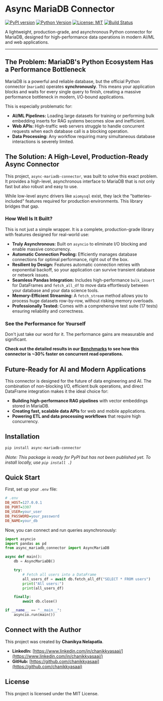 # Async MariaDB Connector

[![PyPI version](https://img.shields.io/badge/pypi-0.1.0-blue)](https://pypi.org/project/async-mariadb-connector/)
[![Python Version](https://img.shields.io/badge/python-3.9%2B-blue.svg)](https://pypi.org/project/async-mariadb-connector)
[![License: MIT](https://img.shields.io/badge/License-MIT-yellow.svg)](https://opensource.org/licenses/MIT)
[![Build Status](https://github.com/chanikkyasaai/async-mariadb-ml/actions/workflows/ci.yml/badge.svg)](https://github.com/chanikkyasaai/async-mariadb-ml/actions)

A lightweight, production-grade, and asynchronous Python connector for MariaDB, designed for high-performance data operations in modern AI/ML and web applications.

---

## The Problem: MariaDB's Python Ecosystem Has a Performance Bottleneck

MariaDB is a powerful and reliable database, but the official Python connector (`mariadb`) operates **synchronously**. This means your application blocks and waits for every single query to finish, creating a massive performance bottleneck in modern, I/O-bound applications.

This is especially problematic for:

-   **AI/ML Pipelines:** Loading large datasets for training or performing bulk embedding inserts for RAG systems becomes slow and inefficient.
-   **Web APIs:** High-traffic web servers struggle to handle concurrent requests when each database call is a blocking operation.
-   **Data Processing:** Any workflow requiring many simultaneous database interactions is severely limited.

## The Solution: A High-Level, Production-Ready Async Connector

This project, `async-mariadb-connector`, was built to solve this exact problem. It provides a high-level, asynchronous interface to MariaDB that is not only fast but also robust and easy to use.

While low-level async drivers like `aiomysql` exist, they lack the "batteries-included" features required for production environments. This library bridges that gap.

### How Well Is It Built?

This is not just a simple wrapper. It is a complete, production-grade library with features designed for real-world use:

-   **Truly Asynchronous:** Built on `asyncio` to eliminate I/O blocking and enable massive concurrency.
-   **Automatic Connection Pooling:** Efficiently manages database connections for optimal performance, right out of the box.
-   **Resilient by Design:** Features automatic connection retries with exponential backoff, so your application can survive transient database or network issues.
-   **Seamless Pandas Integration:** Includes high-performance `bulk_insert` for DataFrames and `fetch_all_df` to move data effortlessly between your database and your data science tools.
-   **Memory-Efficient Streaming:** A `fetch_stream` method allows you to process huge datasets row-by-row, without risking memory overloads.
-   **Professionally Tested:** Comes with a comprehensive test suite (17 tests) ensuring reliability and correctness.

### See the Performance for Yourself

Don't just take our word for it. The performance gains are measurable and significant.

**Check out the detailed results in our [Benchmarks](./docs/BENCHMARKS.md) to see how this connector is ~30% faster on concurrent read operations.**

## Future-Ready for AI and Modern Applications

This connector is designed for the future of data engineering and AI. The combination of non-blocking I/O, efficient bulk operations, and direct DataFrame integration makes it the ideal choice for:

-   **Building high-performance RAG pipelines** with vector embeddings stored in MariaDB.
-   **Creating fast, scalable data APIs** for web and mobile applications.
-   **Powering ETL and data processing workflows** that require high concurrency.

## Installation

```bash
pip install async-mariadb-connector
```
*(Note: This package is ready for PyPI but has not been published yet. To install locally, use `pip install .`)*

## Quick Start

First, set up your `.env` file:

```ini
# .env
DB_HOST=127.0.0.1
DB_PORT=3307
DB_USER=your_user
DB_PASSWORD=your_password
DB_NAME=your_db
```

Now, you can connect and run queries asynchronously:

```python
import asyncio
import pandas as pd
from async_mariadb_connector import AsyncMariaDB

async def main():
    db = AsyncMariaDB()

    try:
        # Fetch all users into a DataFrame
        all_users_df = await db.fetch_all_df("SELECT * FROM users")
        print("All users:")
        print(all_users_df)

    finally:
        await db.close()

if __name__ == "__main__":
    asyncio.run(main())
```

## Connect with the Author

This project was created by **Chanikya Nelapatla**.

-   **LinkedIn:** [https://www.linkedin.com/in/chanikkyasaai/](https://www.linkedin.com/in/chanikkyasaai/)
-   **GitHub:** [https://github.com/chanikkyasaai](https://github.com/chanikkyasaai)

## License

This project is licensed under the MIT License.
